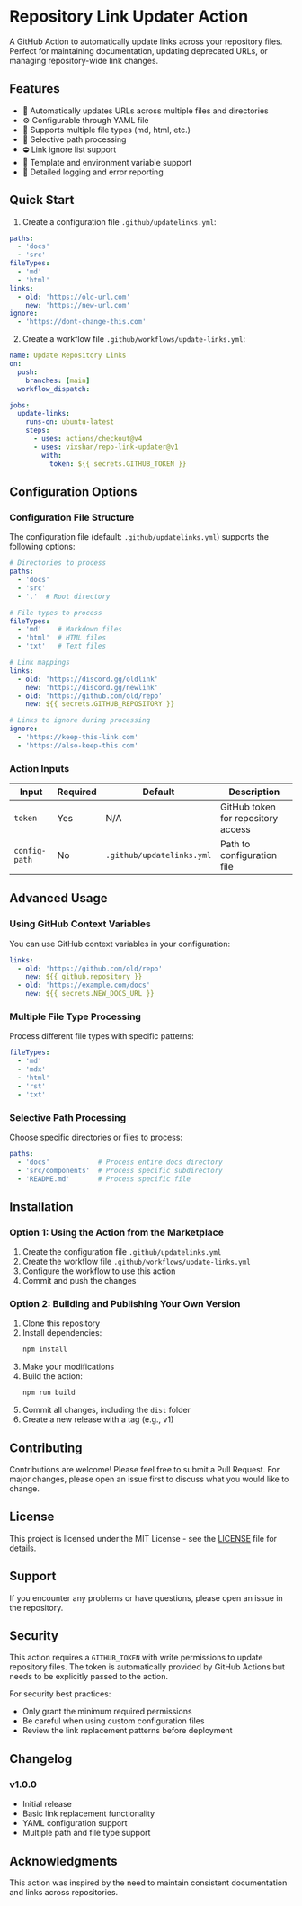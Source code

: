 # Repository Link Updater Action

A GitHub Action to automatically update links across your repository files. Perfect for maintaining documentation, updating deprecated URLs, or managing repository-wide link changes.

## Features

- 🔄 Automatically updates URLs across multiple files and directories
- ⚙️ Configurable through YAML file
- 📁 Supports multiple file types (md, html, etc.)
- 🎯 Selective path processing
- ⛔ Link ignore list support
- 🔑 Template and environment variable support
- 📝 Detailed logging and error reporting

## Quick Start

1. Create a configuration file `.github/updatelinks.yml`:

```yaml
paths:
  - 'docs'
  - 'src'
fileTypes:
  - 'md'
  - 'html'
links:
  - old: 'https://old-url.com'
    new: 'https://new-url.com'
ignore:
  - 'https://dont-change-this.com'
```

2. Create a workflow file `.github/workflows/update-links.yml`:

```yaml
name: Update Repository Links
on:
  push:
    branches: [main]
  workflow_dispatch:

jobs:
  update-links:
    runs-on: ubuntu-latest
    steps:
      - uses: actions/checkout@v4
      - uses: vixshan/repo-link-updater@v1
        with:
          token: ${{ secrets.GITHUB_TOKEN }}
```

## Configuration Options

### Configuration File Structure

The configuration file (default: `.github/updatelinks.yml`) supports the following options:

```yaml
# Directories to process
paths:
  - 'docs'
  - 'src'
  - '.'  # Root directory

# File types to process
fileTypes:
  - 'md'    # Markdown files
  - 'html'  # HTML files
  - 'txt'   # Text files

# Link mappings
links:
  - old: 'https://discord.gg/oldlink'
    new: 'https://discord.gg/newlink'
  - old: 'https://github.com/old/repo'
    new: ${{ secrets.GITHUB_REPOSITORY }}

# Links to ignore during processing
ignore:
  - 'https://keep-this-link.com'
  - 'https://also-keep-this.com'
```

### Action Inputs

| Input | Required | Default | Description |
|-------|----------|---------|-------------|
| `token` | Yes | N/A | GitHub token for repository access |
| `config-path` | No | `.github/updatelinks.yml` | Path to configuration file |

## Advanced Usage

### Using GitHub Context Variables

You can use GitHub context variables in your configuration:

```yaml
links:
  - old: 'https://github.com/old/repo'
    new: ${{ github.repository }}
  - old: 'https://example.com/docs'
    new: ${{ secrets.NEW_DOCS_URL }}
```

### Multiple File Type Processing

Process different file types with specific patterns:

```yaml
fileTypes:
  - 'md'
  - 'mdx'
  - 'html'
  - 'rst'
  - 'txt'
```

### Selective Path Processing

Choose specific directories or files to process:

```yaml
paths:
  - 'docs'            # Process entire docs directory
  - 'src/components'  # Process specific subdirectory
  - 'README.md'       # Process specific file
```

## Installation

### Option 1: Using the Action from the Marketplace

1. Create the configuration file `.github/updatelinks.yml`
2. Create the workflow file `.github/workflows/update-links.yml`
3. Configure the workflow to use this action
4. Commit and push the changes

### Option 2: Building and Publishing Your Own Version

1. Clone this repository
2. Install dependencies:
   ```bash
   npm install
   ```
3. Make your modifications
4. Build the action:
   ```bash
   npm run build
   ```
5. Commit all changes, including the `dist` folder
6. Create a new release with a tag (e.g., v1)

## Contributing

Contributions are welcome! Please feel free to submit a Pull Request. For major changes, please open an issue first to discuss what you would like to change.

## License

This project is licensed under the MIT License - see the [LICENSE](LICENSE) file for details.

## Support

If you encounter any problems or have questions, please open an issue in the repository.

## Security

This action requires a `GITHUB_TOKEN` with write permissions to update repository files. The token is automatically provided by GitHub Actions but needs to be explicitly passed to the action.

For security best practices:
- Only grant the minimum required permissions
- Be careful when using custom configuration files
- Review the link replacement patterns before deployment

## Changelog

### v1.0.0
- Initial release
- Basic link replacement functionality
- YAML configuration support
- Multiple path and file type support

## Acknowledgments

This action was inspired by the need to maintain consistent documentation and links across repositories.